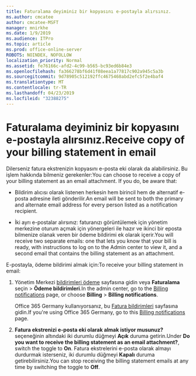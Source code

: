 ```yaml
---
title: Faturalama deyiminiz bir kopyasını e-postayla alırsınız.
ms.author: cmcatee
author: cmcatee-MSFT
manager: mnirkhe
ms.date: 1/9/2019
ms.audience: ITPro
ms.topic: article
ms.prod: office-online-server
ROBOTS: NOINDEX, NOFOLLOW
localization_priority: Normal
ms.assetid: fe76166c-afd2-4c99-b565-bc93ed6b84e3
ms.openlocfilehash: fa366278bf6d41f08eea1a77817c902a945c5a3b
ms.sourcegitcommit: 9d78905c512192ffc4675468abd2efc5f2e4baf4
ms.translationtype: MT
ms.contentlocale: tr-TR
ms.lasthandoff: 04/23/2019
ms.locfileid: "32388275"
---
```

# <a name="receive-copy-of-your-billing-statement-in-email"></a><span data-ttu-id="863c5-102">Faturalama deyiminiz bir kopyasını e-postayla alırsınız.</span><span class="sxs-lookup"><span data-stu-id="863c5-102">Receive copy of your billing statement in email</span></span>
<span data-ttu-id="863c5-p101">Dilerseniz fatura ekstrenizin kopyasını e-posta eki olarak da alabilirsiniz. Bu işlem hakkında bilmeniz gerekenler:</span><span class="sxs-lookup"><span data-stu-id="863c5-p101">You can choose to receive a copy of your billing statement as an email attachment. If you do, be aware that:</span></span>
  
- <span data-ttu-id="863c5-105">Bildirim alıcısı olarak listenen herkesin hem birincil hem de alternatif e-posta adresine ileti gönderilir.</span><span class="sxs-lookup"><span data-stu-id="863c5-105">An email will be sent to both the primary and alternate email address for every person listed as a notification recipient.</span></span>
    
- <span data-ttu-id="863c5-106">İki ayrı e-postalar alırsınız: faturanızı görüntülemek için yönetim merkezine oturum açmak için yönergeleri ile hazır ve ikinci bir eposta bilmenize olanak veren bir ödeme bildirimi ek olarak içerir.</span><span class="sxs-lookup"><span data-stu-id="863c5-106">You will receive two separate emails: one that lets you know that your bill is ready, with instructions to log on to the Admin center to view it, and a second email that contains the billing statement as an attachment.</span></span>
    
<span data-ttu-id="863c5-107">E-postayla, ödeme bildirimi almak için:</span><span class="sxs-lookup"><span data-stu-id="863c5-107">To receive your billing statement in email:</span></span>
  
1. <span data-ttu-id="863c5-108">Yönetim Merkezi [bildirimleri ödeme](https://go.microsoft.com/fwlink/p/?linkid=853212) sayfasına gidin veya **Faturalama** seçin \> **Ödeme bildirimleri**.</span><span class="sxs-lookup"><span data-stu-id="863c5-108">In the admin center, go to the [Billing notifications](https://go.microsoft.com/fwlink/p/?linkid=853212) page, or choose **Billing** \> **Billing notifications**.</span></span>
    
    <span data-ttu-id="863c5-109">Office 365 Germany kullanıyorsanız, bu [Fatura bildirimleri](https://go.microsoft.com/fwlink/p/?linkid=853213) sayfasına gidin.</span><span class="sxs-lookup"><span data-stu-id="863c5-109">If you're using Office 365 Germany, go to this [Billing notifications](https://go.microsoft.com/fwlink/p/?linkid=853213) page.</span></span> 
    
2. <span data-ttu-id="863c5-110">**Fatura ekstrenizi e-posta eki olarak almak istiyor musunuz?** seçeneğinin altındaki iki durumlu düğmeyi **Açık** duruma getirin.</span><span class="sxs-lookup"><span data-stu-id="863c5-110">Under **Do you want to receive the billing statement as an email attachment?**, switch the toggle to **On**.</span></span> <span data-ttu-id="863c5-111">Fatura ekstrelerini e-posta olarak almayı durdurmak isterseniz, iki durumlu düğmeyi **Kapalı** duruma getirebilirsiniz.</span><span class="sxs-lookup"><span data-stu-id="863c5-111">You can stop receiving the billing statement emails at any time by switching the toggle to **Off**.</span></span>
    

